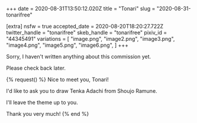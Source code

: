+++
date = 2020-08-31T13:50:12.020Z
title = "Tonari"
slug = "2020-08-31-tonarifree"

[extra]
nsfw = true
accepted_date = 2020-08-20T18:20:27.722Z
twitter_handle = "tonarifree"
skeb_handle = "tonarifree"
pixiv_id = "44345491"
variations = [
  "image.png",
  "image2.png",
  "image3.png",
  "image4.png",
  "image5.png",
  "image6.png",
]
+++

Sorry, I haven't written anything about this commission yet.

Please check back later.

{% request() %}
Nice to meet you, Tonari!

I'd like to ask you to draw Tenka Adachi from Shoujo Ramune.

I'll leave the theme up to you.

Thank you very much!
{% end %}
